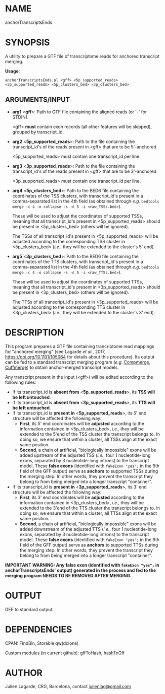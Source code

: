 # NAME

anchorTranscriptsEnds

# SYNOPSIS

A utility to prepare a GTF file of transcriptome reads for anchored transcript merging.

**Usage**:

`anchorTranscriptsEnds.pl <gff> <5p_supported_reads> <3p_supported_reads> <5p_clusters_bed> <3p_clusters_bed>`

## ARGUMENTS/INPUT

- **arg1** <**gff**>: Path to GTF file containing the aligned reads (or '-' for STDIN).

    &lt;gff> **must** contain exon records (all other features will be skipped), grouped by transcript\_id.

- **arg2** <**5p\_supported\_reads**>: Path to the file containing the transcript\_id's of the reads present in &lt;gff> that are to be 5'-anchored.

    <5p\_supported\_reads> must contain one transcript\_id per line.

- **arg3** <**3p\_supported\_reads**>: Path to the file containing the transcript\_id's of the reads present in &lt;gff> that are to be 3'-anchored.

    <3p\_supported\_reads> must contain one transcript\_id per line.

- **arg4** <**5p\_clusters\_bed**>: Path to the BED6 file containing the coordinates of the TSS clusters, with transcript\_id's present in a comma-separated list in the 4th field (as obtained through _e.g._ `bedtools merge -c 4 -o collapse -s -d 5 -i <raw_TSSs.bed>`).

    These will be used to adjust the coordinates of supported TSSs, meaning that all transcript\_id's present in <5p\_supported\_reads> should be present in <5p\_clusters\_bed> (others will be ignored).

    The TSSs of all transcript\_id's present in <5p\_supported\_reads> will be adjusted according to the corresponding TSS cluster in <5p\_clusters\_bed> (_i.e._, they will be extended to the cluster's 5' end).

- **arg5** <**3p\_clusters\_bed**>: Path to the BED6 file containing the coordinates of the TTS clusters, with transcript\_id's present in a comma-separated list in the 4th field (as obtained through _e.g._ `bedtools merge -c 4 -o collapse -s -d 5 -i <raw_TTSs.bed>`).

    These will be used to adjust the coordinates of supported TTSs, meaning that all transcript\_id's present in <3p\_supported\_reads> should be present in <3p\_clusters\_bed> (others will be ignored).

    The TTSs of all transcript\_id's present in <3p\_supported\_reads> will be adjusted according to the corresponding TTS cluster in <3p\_clusters\_bed> (_i.e._, they will be extended to the cluster's 3' end).

# DESCRIPTION

This program prepares a GTF file containing trancriptome read mappings for "anchored merging" (see Lagarde _et al._, 2017,  https://doi.org/10.1101/105064 for details about this procedure). Its output can be fed to a standard transcript merging program (_e.g._ [Compmerge](https://github.com/sdjebali/Compmerge), [Cuffmerge](http://cole-trapnell-lab.github.io/cufflinks/cuffmerge/)) to obtain anchor-merged transcript models.

Any transcript present in the input (&lt;gff>) will be edited according to the following rules:

- If its transcript\_id is **absent from** <**5p\_supported\_reads**>, its **TSS will be left untouched**.
- If its transcript\_id is **absent from** <**3p\_supported\_reads**>, its **TTS will be left untouched**.
- If its transcript\_id is **present in** <**5p\_supported\_reads**>, its 5' end structure will be affected the following way:
    - **First**, its 5' end coordinates will be **adjusted** according to the information contained in <5p\_clusters\_bed>, _i.e._, they will be extended to the 5'end of the TSS cluster the transcript belongs to. In doing so, we ensure that within a cluster, all TSSs align at the exact same position.
    - **Second**, a chain of artificial, "biologically impossible" exons will be added upstream of the adjusted TSS (_i.e._, four 1 nucleotide-long exons, separated by 3 nucleotide-long introns) to the transcript model. These **false exons** (identified with `fakeExon "yes";` in the 9th field of the GFF output) serve as **anchors** to supported TSSs during the merging step. In other words, they prevent the transcript they belong to from being merged into a longer transcript "container".
- If its transcript\_id is **present in** <**3p\_supported\_reads**>, its 3' end structure will be affected the following way:
    - **First**, its 3' end coordinates will be **adjusted** according to the information contained in <3p\_clusters\_bed>, _i.e._, they will be extended to the 3'end of the TTS cluster the transcript belongs to. In doing so, we ensure that within a cluster, all TTSs align at the exact same position.
    - **Second**, a chain of artificial, "biologically impossible" exons will be added downstream of the adjusted TTS (_i.e._, four 1 nucleotide-long exons, separated by 3 nucleotide-long introns) to the transcript model. These **false exons** (identified with `fakeExon "yes";` in the 9th field of the GFF output) serve as **anchors** to supported TTSs during the merging step. In other words, they prevent the transcript they belong to from being merged into a longer transcript "container".

**IMPORTANT WARNING: Any false exon (identified with `fakeExon "yes";` in anchorTranscriptsEnds' output) generated in the process and fed to the merging program NEEDS TO BE REMOVED AFTER MERGING.**

# OUTPUT

GFF to standard output.

# DEPENDENCIES

CPAN: FindBin, Storable qw(dclone)

Custom modules (in current github): gffToHash, hashToGff

# AUTHOR

Julien Lagarde, CRG, Barcelona, contact julienlag@gmail.com
